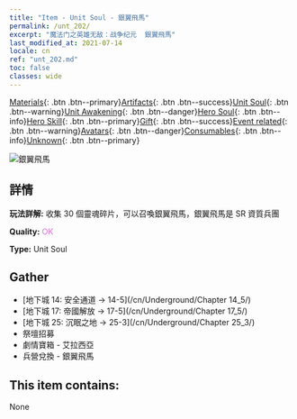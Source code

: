 ```yaml
---
title: "Item - Unit Soul - 銀翼飛馬"
permalink: /unt_202/
excerpt: "魔法门之英雄无敌：战争纪元  銀翼飛馬"
last_modified_at: 2021-07-14
locale: cn
ref: "unt_202.md"
toc: false
classes: wide
---
```

 [Materials](/ItemsCN/){: .btn .btn--primary}[Artifacts](/ItemsCN/Artifacts/){: .btn .btn--success}[Unit Soul](/ItemsCN/UnitSoul/){: .btn .btn--warning}[Unit Awakening](/ItemsCN/UnitAwakening/){: .btn .btn--danger}[Hero Soul](/ItemsCN/HeroSoul/){: .btn .btn--info}[Hero Skill](/ItemsCN/HeroSkill/){: .btn .btn--primary}[Gift](/ItemsCN/Gift/){: .btn .btn--success}[Event related](/ItemsCN/Events/){: .btn .btn--warning}[Avatars](/ItemsCN/Avatars/){: .btn .btn--danger}[Consumables](/ItemsCN/Consumables/){: .btn .btn--info}[Unknown](/ItemsCN/Unknown/){: .btn .btn--primary}

 ![銀翼飛馬](/images/u/ti_feima.jpg)

## 詳情
 **玩法詳解:** 收集 30 個靈魂碎片，可以召喚銀翼飛馬，銀翼飛馬是 SR 資質兵團

 **Quality:** <span style="color: #DA70D6">OK</span>

 **Type:** Unit Soul

## Gather

*    [地下城 14: 安全通道 -> 14-5](/cn/Underground/Chapter 14_5/) 
*    [地下城 17: 帝國解放 -> 17-5](/cn/Underground/Chapter 17_5/) 
*    [地下城 25: 沉眠之地 -> 25-3](/cn/Underground/Chapter 25_3/) 
*    祭壇招募 
*    劇情寶箱 - 艾拉西亞 
*    兵營兌換 - 銀翼飛馬 

## This item contains:

  None

